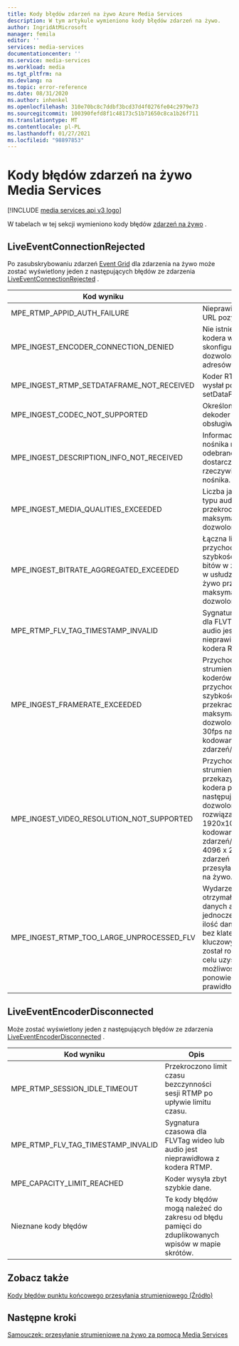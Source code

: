 ```yaml
---
title: Kody błędów zdarzeń na żywo Azure Media Services
description: W tym artykule wymieniono kody błędów zdarzeń na żywo.
author: IngridAtMicrosoft
manager: femila
editor: ''
services: media-services
documentationcenter: ''
ms.service: media-services
ms.workload: media
ms.tgt_pltfrm: na
ms.devlang: na
ms.topic: error-reference
ms.date: 08/31/2020
ms.author: inhenkel
ms.openlocfilehash: 310e70bc8c7ddbf3bcd37d4f0276fe04c2979e73
ms.sourcegitcommit: 100390fefd8f1c48173c51b71650c8ca1b26f711
ms.translationtype: MT
ms.contentlocale: pl-PL
ms.lasthandoff: 01/27/2021
ms.locfileid: "98897853"
---
```

# <a name="media-services-live-event-error-codes"></a>Kody błędów zdarzeń na żywo Media Services

[!INCLUDE [media services api v3 logo](./includes/v3-hr.md)]

W tabelach w tej sekcji wymieniono kody błędów [zdarzeń na żywo](live-events-outputs-concept.md) .

## <a name="liveeventconnectionrejected"></a>LiveEventConnectionRejected

Po zasubskrybowaniu zdarzeń [Event Grid](../../event-grid/index.yml) dla zdarzenia na żywo może zostać wyświetlony jeden z następujących błędów ze zdarzenia [LiveEventConnectionRejected](media-services-event-schemas.md#liveeventconnectionrejected)  .

| Kod wyniku | Opis |
| ----------- | ----------- |
| MPE_RTMP_APPID_AUTH_FAILURE | Nieprawidłowy adres URL pozyskiwania |
| MPE_INGEST_ENCODER_CONNECTION_DENIED | Nie istnieje adres IP kodera w skonfigurowanej liście dozwolonych adresów IP |
| MPE_INGEST_RTMP_SETDATAFRAME_NOT_RECEIVED | Koder RTMP nie wysłał polecenia setDataFrame. |
| MPE_INGEST_CODEC_NOT_SUPPORTED | Określony koder-dekoder nie jest obsługiwany. |
| MPE_INGEST_DESCRIPTION_INFO_NOT_RECEIVED |Informacje o opisie nośnika nie zostały odebrane przed dostarczeniem rzeczywistych danych nośnika.|
| MPE_INGEST_MEDIA_QUALITIES_EXCEEDED |Liczba jakości dla typu audio lub wideo przekroczyła maksymalny dozwolony limit.|
| MPE_INGEST_BITRATE_AGGREGATED_EXCEEDED |Łączna liczba przychodzących szybkości transmisji bitów w zdarzeniu lub w usłudze kanału na żywo przekroczyła maksymalny dozwolony limit.|
| MPE_RTMP_FLV_TAG_TIMESTAMP_INVALID | Sygnatura czasowa dla FLVTag wideo lub audio jest nieprawidłowa z kodera RTMP. |
| MPE_INGEST_FRAMERATE_EXCEEDED | Przychodzące strumienie dla koderów przychodzących z szybkością klatek przekraczają maksymalną dozwoloną liczbę 30fps na potrzeby kodowania na żywo zdarzeń/kanałów.|
| MPE_INGEST_VIDEO_RESOLUTION_NOT_SUPPORTED | Przychodzące strumienie przekazywanego kodera przekraczają następujące dozwolone rozwiązania: 1920x1088 do kodowania na żywo zdarzeń/kanałów i 4096 x 2160 dla zdarzeń przesyłanych/kanałów na żywo.|
| MPE_INGEST_RTMP_TOO_LARGE_UNPROCESSED_FLV | Wydarzenie na żywo otrzymało dużą ilość danych audio jednocześnie lub dużą ilość danych wideo bez klatek kluczowych. Koder został rozłączony w celu uzyskania możliwości ponowienia próby z prawidłowymi danymi. |

## <a name="liveeventencoderdisconnected"></a>LiveEventEncoderDisconnected

Może zostać wyświetlony jeden z następujących błędów ze zdarzenia [LiveEventEncoderDisconnected](media-services-event-schemas.md#liveeventencoderdisconnected) .

|Kod wyniku|Opis|
|---|---|
|MPE_RTMP_SESSION_IDLE_TIMEOUT|Przekroczono limit czasu bezczynności sesji RTMP po upływie limitu czasu.|
|MPE_RTMP_FLV_TAG_TIMESTAMP_INVALID|Sygnatura czasowa dla FLVTag wideo lub audio jest nieprawidłowa z kodera RTMP.|
|MPE_CAPACITY_LIMIT_REACHED|Koder wysyła zbyt szybkie dane.|
|Nieznane kody błędów|Te kody błędów mogą należeć do zakresu od błędu pamięci do zduplikowanych wpisów w mapie skrótów.|


## <a name="see-also"></a>Zobacz także

[Kody błędów punktu końcowego przesyłania strumieniowego (Źródło)](streaming-endpoint-error-codes.md)

## <a name="next-steps"></a>Następne kroki

[Samouczek: przesyłanie strumieniowe na żywo za pomocą Media Services](stream-live-tutorial-with-api.md)
